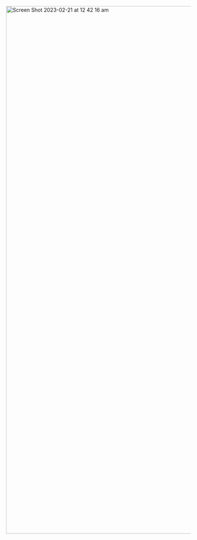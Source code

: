 <img width="1440" alt="Screen Shot 2023-02-21 at 12 42 16 am" src="https://user-images.githubusercontent.com/107337061/220257607-891509af-3a9d-42f9-a5f6-409131218f25.png">
